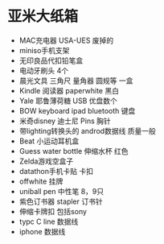 # 亚米大纸箱

- MAC充电器 USA-UES 废掉的
- miniso手机支架
- 无印良品代扣铅笔盒
- 电动牙刷头 4个
- 晨光文具 三角尺 量角器 圆规等 一盒
- Kindle 阅读器 paperwhite 黑白
- Yale 耶鲁薄荷糖 USB 优盘数个
- BOW keyboard ipad bluetooth 键盘 
- 米奇disney 迪士尼 Pins 胸针
- 带lighting转换头的 androd数据线 质量一般
- Beat 小运动耳机盒 
- Guess water bottle 伸缩水杯 红色
- Zelda游戏空盒子
- datathon手机卡贴 卡扣
- offwhite 挂牌
- uniball pen 中性笔 8，9只
- 紫色订书器 stapler 订书针 
- 伸缩卡牌扣 包括sony 
- typc C line 数据线
- iphone 数据线